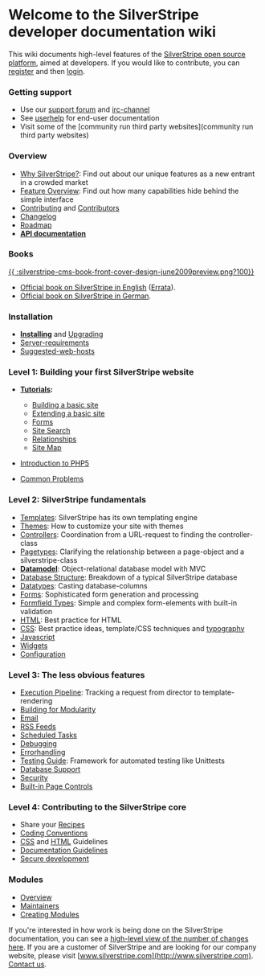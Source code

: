 # Welcome to the SilverStripe developer documentation wiki

This wiki documents high-level features of the [SilverStripe open source platform](http://www.silverstripe.org), aimed at developers. 
If you would like to contribute, you can [register](http://doc.silverstripe.com/doku.php?id=start&do=register) and then [login](http://doc.silverstripe.com/doku.php?do=login&id=start).


###  Getting support

*  Use our [support forum](http://www.silverstripe.com/silverstripe-forum/) and [irc-channel](IRC)
*  See [userhelp](http://userhelp.silverstripe.com) for end-user documentation
*  Visit some of the [community run third party websites](community run third party websites)
    

### Overview

*  [Why SilverStripe?](http://silverstripe.com/overview/): Find out about our unique features as a new entrant in a crowded market
*  [Feature Overview](http://silverstripe.com/overview/): Find out how many capabilities hide behind the simple interface
*  [Contributing](http://www.silverstripe.com/how-to-contribute/) and [Contributors](Contributors)
*  [Changelog](Changelog)
*  [Roadmap](http://open.silverstripe.com/roadmap)
*  **[API documentation](http://api.silverstripe.org/current)**







###  Books

[{{ :silverstripe-cms-book-front-cover-design-june2009preview.png?100}}](http://www.silverstripe.org/silverstripe-book)

*  [Official book on SilverStripe in English](http://www.silverstripe.org/silverstripe-book) ([Errata](silverstripe-book-errata)).
*  [Official book on SilverStripe in German](http://www.silverstripe.org/das-silverstripe-buch).


###  Installation

*  **[Installing](installation)** and [Upgrading](Upgrading) 
*  [Server-requirements](Server-requirements)
*  [Suggested-web-hosts](Suggested-web-hosts)



### Level 1: Building your first SilverStripe website

*  **[Tutorials](tutorials):**
    - [Building a basic site](tutorial/1-building-a-basic-site)
    - [Extending a basic site](tutorial/2-extending-a-basic-site)
    - [Forms](tutorial/3-forms)
    - [Site Search](tutorial/4-site-search)
    - [Relationships](tutorial/5-dataobject-relationship-management)
    - [Site Map](tutorial/site-map)

*  [Introduction to PHP5](http://devzone.zend.com/node/view/id/627)
*  [Common Problems](common-problems)




### Level 2: SilverStripe fundamentals

*  [Templates](templates): SilverStripe has its own templating engine
*  [Themes](themes): How to customize your site with themes
*  [Controllers](controllers): Coordination from a URL-request to finding the controller-class
*  [Pagetypes](page-types): Clarifying the relationship between a page-object and a silverstripe-class
*  **[Datamodel](datamodel)**: Object-relational database model with MVC
*  [Database Structure](database-structure): Breakdown of a typical SilverStripe database
*  [Datatypes](data-types): Casting database-columns
*  [Forms](form): Sophisticated form generation and processing
*  [Formfield Types](form-field-types): Simple and complex form-elements with built-in validation
*  [HTML](html): Best practice for HTML
*  [CSS](css): Best practice ideas, template/CSS techniques and [typography](typography)
*  [Javascript](javascript)
*  [Widgets](widgets)
*  [Configuration](configuration)



### Level 3: The less obvious features

*  [Execution Pipeline](execution-pipeline): Tracking a request from director to template-rendering
*  [Building for Modularity](building-for-modularity)
*  [Email](email)
*  [RSS Feeds](rssfeed)
*  [Scheduled Tasks](scheduledtask)
*  [Debugging](debugging)
*  [Errorhandling](error-handling)
*  [Testing Guide](testing-guide): Framework for automated testing like Unittests
*  [Database Support](database-support)
*  [Security](security)
*  [Built-in Page Controls](built-in-page-controls)



### Level 4: Contributing to the SilverStripe core

*  Share your [Recipes](recipes/start)
*  [Coding Conventions](coding-conventions)
*  [CSS](css) and [HTML](html) Guidelines
*  [Documentation Guidelines](documentation-guidelines)
*  [Secure development](secure-development)

### Modules

*  [Overview](modules)
*  [Maintainers](module-maintainers)
*  [Creating Modules](creating-modules)

If you're interested in how work is being done on the SilverStripe documentation, you can see a [high-level view of the number of changes here](http://doc.silverstripe.com/changegraph.php). If you are a customer of SilverStripe and are looking for our company website, please visit [www.silverstripe.com](http://www.silverstripe.com). [Contact us](http://www.silverstripe.com/contact).
